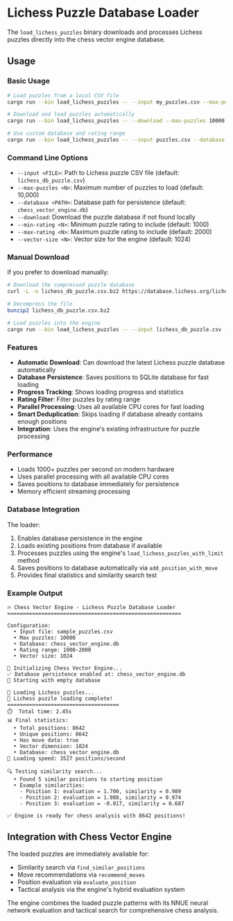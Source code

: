 # Lichess Puzzle Database Loader

The `load_lichess_puzzles` binary downloads and processes Lichess puzzles directly into the chess vector engine database.

## Usage

### Basic Usage
```bash
# Load puzzles from a local CSV file
cargo run --bin load_lichess_puzzles -- --input my_puzzles.csv --max-puzzles 10000

# Download and load puzzles automatically
cargo run --bin load_lichess_puzzles -- --download --max-puzzles 10000

# Use custom database and rating range
cargo run --bin load_lichess_puzzles -- --input puzzles.csv --database my_engine.db --min-rating 1200 --max-rating 2200
```

### Command Line Options

- `--input <FILE>`: Path to Lichess puzzle CSV file (default: `lichess_db_puzzle.csv`)
- `--max-puzzles <N>`: Maximum number of puzzles to load (default: 10,000)
- `--database <PATH>`: Database path for persistence (default: `chess_vector_engine.db`)
- `--download`: Download the puzzle database if not found locally
- `--min-rating <N>`: Minimum puzzle rating to include (default: 1000)
- `--max-rating <N>`: Maximum puzzle rating to include (default: 2000)
- `--vector-size <N>`: Vector size for the engine (default: 1024)

### Manual Download

If you prefer to download manually:

```bash
# Download the compressed puzzle database
curl -L -o lichess_db_puzzle.csv.bz2 https://database.lichess.org/lichess_db_puzzle.csv.bz2

# Decompress the file
bunzip2 lichess_db_puzzle.csv.bz2

# Load puzzles into the engine
cargo run --bin load_lichess_puzzles -- --input lichess_db_puzzle.csv --max-puzzles 10000
```

### Features

- **Automatic Download**: Can download the latest Lichess puzzle database automatically
- **Database Persistence**: Saves positions to SQLite database for fast loading
- **Progress Tracking**: Shows loading progress and statistics
- **Rating Filter**: Filter puzzles by rating range
- **Parallel Processing**: Uses all available CPU cores for fast loading
- **Smart Deduplication**: Skips loading if database already contains enough positions
- **Integration**: Uses the engine's existing infrastructure for puzzle processing

### Performance

- Loads 1000+ puzzles per second on modern hardware
- Uses parallel processing with all available CPU cores
- Saves positions to database immediately for persistence
- Memory efficient streaming processing

### Database Integration

The loader:
1. Enables database persistence in the engine
2. Loads existing positions from database if available
3. Processes puzzles using the engine's `load_lichess_puzzles_with_limit` method
4. Saves positions to database automatically via `add_position_with_move`
5. Provides final statistics and similarity search test

### Example Output

```
🔥 Chess Vector Engine - Lichess Puzzle Database Loader
========================================================

Configuration:
  • Input file: sample_puzzles.csv
  • Max puzzles: 10000
  • Database: chess_vector_engine.db
  • Rating range: 1000-2000
  • Vector size: 1024

🚀 Initializing Chess Vector Engine...
✅ Database persistence enabled at: chess_vector_engine.db
📁 Starting with empty database

🧩 Loading Lichess puzzles...
🎉 Lichess puzzle loading complete!
====================================
⏱️  Total time: 2.45s
📊 Final statistics:
  • Total positions: 8642
  • Unique positions: 8642
  • Has move data: true
  • Vector dimension: 1024
  • Database: chess_vector_engine.db
🚀 Loading speed: 3527 positions/second

🔍 Testing similarity search...
  • Found 5 similar positions to starting position
  • Example similarities:
    - Position 1: evaluation = 1.700, similarity = 0.989
    - Position 2: evaluation = 1.988, similarity = 0.974
    - Position 3: evaluation = -0.017, similarity = 0.687

✅ Engine is ready for chess analysis with 8642 positions!
```

## Integration with Chess Vector Engine

The loaded puzzles are immediately available for:
- Similarity search via `find_similar_positions`
- Move recommendations via `recommend_moves`
- Position evaluation via `evaluate_position`
- Tactical analysis via the engine's hybrid evaluation system

The engine combines the loaded puzzle patterns with its NNUE neural network evaluation and tactical search for comprehensive chess analysis.